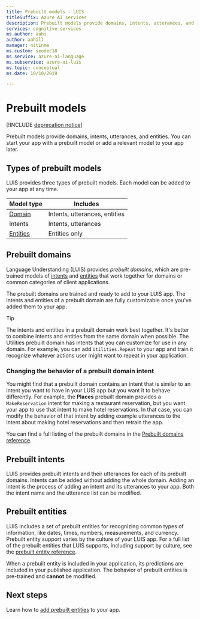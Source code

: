 ```yaml
---
title: Prebuilt models - LUIS
titleSuffix: Azure AI services
description: Prebuilt models provide domains, intents, utterances, and entities. You can start your app with a prebuilt domain or add a relevant domain to your app later. 
services: cognitive-services
ms.author: aahi
author: aahill
manager: nitinme
ms.custom: seodec18
ms.service: azure-ai-language
ms.subservice: azure-ai-luis
ms.topic: conceptual
ms.date: 10/10/2019

---
```


# Prebuilt models

[!INCLUDE [deprecation notice](./includes/deprecation-notice.md)]


Prebuilt models provide domains, intents, utterances, and entities. You can start your app with a prebuilt model or add a relevant model to your app later. 

## Types of prebuilt models

LUIS provides three types of prebuilt models. Each model can be added to your app at any time. 

|Model type|Includes|
|--|--|
|[Domain](luis-reference-prebuilt-domains.md)|Intents, utterances, entities|
|Intents|Intents, utterances|
|[Entities](luis-reference-prebuilt-entities.md)|Entities only| 

## Prebuilt domains

Language Understanding (LUIS) provides *prebuilt domains*, which are pre-trained models of [intents](how-to/intents.md) and [entities](concepts/entities.md) that work together for domains or common categories of client applications. 

The prebuilt domains are trained and ready to add to your LUIS app. The intents and entities of a prebuilt domain are fully customizable once you've added them to your app. 

> [!TIP]
> The intents and entities in a prebuilt domain work best together. It's better to combine intents and entities from the same domain when possible.
> The Utilities prebuilt domain has intents that you can customize for use in any domain. For example, you can add `Utilities.Repeat` to your app and train it recognize whatever actions user might want to repeat in your application. 

### Changing the behavior of a prebuilt domain intent

You might find that a prebuilt domain contains an intent that is similar to an intent you want to have in your LUIS app but you want it to behave differently. For example, the **Places** prebuilt domain provides a `MakeReservation` intent for making a restaurant reservation, but you want your app to use that intent to make hotel reservations. In that case, you can modify the behavior of that intent by adding example utterances to the intent about making hotel reservations and then retrain the app. 

You can find a full listing of the prebuilt domains in the [Prebuilt domains reference](./luis-reference-prebuilt-domains.md).

## Prebuilt intents

LUIS provides prebuilt intents and their utterances for each of its prebuilt domains. Intents can be added without adding the whole domain. Adding an intent is the process of adding an intent and its utterances to your app. Both the intent name and the utterance list can be modified.  

## Prebuilt entities

LUIS includes a set of prebuilt entities for recognizing common types of information, like dates, times, numbers, measurements, and currency. Prebuilt entity support varies by the culture of your LUIS app. For a full list of the prebuilt entities that LUIS supports, including support by culture, see the [prebuilt entity reference](./luis-reference-prebuilt-entities.md).

When a prebuilt entity is included in your application, its predictions are included in your published application. The behavior of prebuilt entities is pre-trained and **cannot** be modified. 

## Next steps

Learn how to [add prebuilt entities](./howto-add-prebuilt-models.md) to your app.
